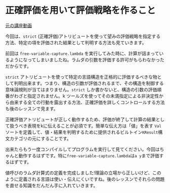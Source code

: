 # 正確評価を用いて評価戦略を作ること

[元の講座動画](http://youtu.be/aul1x6bd1YM)

今回は、`strict` (正確評価)アトリビュートを使って望みの評価戦略を指定する方法、特定の項を評価された結果として判明する方法も見ていきます。

前回は `free-variable-capture.lambda` を実行してみた時に、計算が詰まっているようになってしまいましたね。ラムダの引数を評価する許可がもらわなかっただからです。

`strict` アトリビュートを使って特定の言語構造を正格的に評価するべきな物として判明出来ます。つまり、構造の引数が評価されるまで、その構造を制御する意味論規則が当てはまりません。`strict` しか書かないと、構造の引数の評価順番がわざと指定されません。k ツールズを使ってその未満指定による非決定性から由来する全ての行動を露出する方法、正確評価を詳しくコントロールする方法も後のレッスンで見ます。

正確評価アトリビュートが正しく動作するため、評価が終了して計算の結果として扱うべき表現をkに伝えることが必須です。簡単な伝え方は「値」を表す `Val` ソートを定義して、値・結果を判明するために提供されるビルトイン`KResult`構文カテゴリの元にすることです。

出来たらもう一度コンパイルしてプログラムを実行して見てください。今回はちゃんと動作するはずです。特に`free-variable-capture.lambda`は`a y`まで評価するはずです。

値呼びのラムダ計算式の定義を完成しました!理論の立場から正しいけど、このように定義される言語は使い・伝えにくいですね。後のレッスンでそれらの問題を直せる知識をだんだん手に入れていきます。
